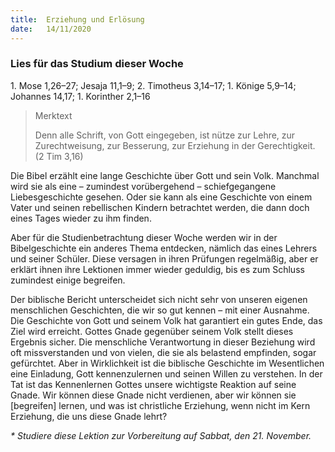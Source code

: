 ```yaml
---
title:  Erziehung und Erlösung
date:   14/11/2020
---
```


### Lies für das Studium dieser Woche
1\. Mose 1,26–27; Jesaja 11,1–9; 2\. Timotheus 3,14–17; 1\. Könige 5,9–14; Johannes 14,17; 1\. Korinther 2,1–16

> <p>Merktext</p>
> Denn alle Schrift, von Gott eingegeben, ist nütze zur Lehre, zur Zurechtweisung, zur Besserung, zur Erziehung in der Gerechtigkeit. (2 Tim 3,16)

Die Bibel erzählt eine lange Geschichte über Gott und sein Volk. Manchmal wird sie als eine – zumindest vorübergehend – schiefgegangene Liebesgeschichte gesehen. Oder sie kann als eine Geschichte von einem Vater und seinen rebellischen Kindern betrachtet werden, die dann doch eines Tages wieder zu ihm finden.

Aber für die Studienbetrachtung dieser Woche werden wir in der Bibelgeschichte ein anderes Thema entdecken, nämlich das eines Lehrers und seiner Schüler. Diese versagen in ihren Prüfungen regelmäßig, aber er erklärt ihnen ihre Lektionen immer wieder geduldig, bis es zum Schluss zumindest einige begreifen.

Der biblische Bericht unterscheidet sich nicht sehr von unseren eigenen menschlichen Geschichten, die wir so gut kennen – mit einer Ausnahme. Die Geschichte von Gott und seinem Volk hat garantiert ein gutes Ende, das Ziel wird erreicht. Gottes Gnade gegenüber seinem Volk stellt dieses Ergebnis sicher. Die menschliche Verantwortung in dieser Beziehung wird oft missverstanden und von vielen, die sie als belastend empfinden, sogar gefürchtet. Aber in Wirklichkeit ist die biblische Geschichte im Wesentlichen eine Einladung, Gott kennenzulernen und seinen Willen zu verstehen. In der Tat ist das Kennenlernen Gottes unsere wichtigste Reaktion auf seine Gnade. Wir können diese Gnade nicht verdienen, aber wir können sie [begreifen] lernen, und was ist christliche Erziehung, wenn nicht im Kern Erziehung, die uns diese Gnade lehrt?

_* Studiere diese Lektion zur Vorbereitung auf Sabbat, den 21. November._